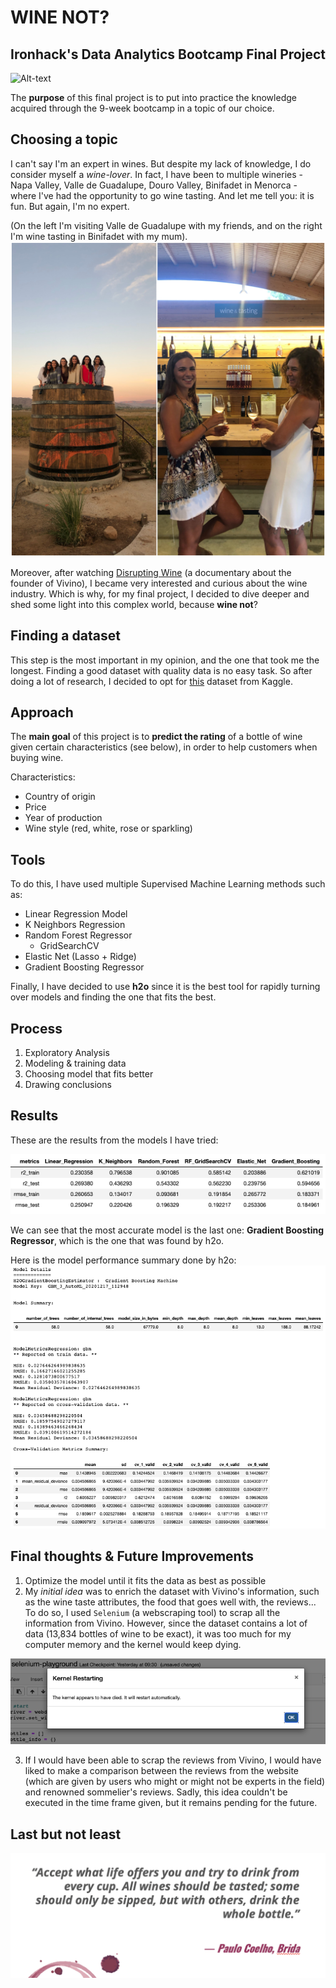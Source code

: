# WINE NOT?
## Ironhack's Data Analytics Bootcamp Final Project
![Alt-text](https://images.unsplash.com/photo-1506377247377-2a5b3b417ebb?ixid=MXwxMjA3fDB8MHxwaG90by1wYWdlfHx8fGVufDB8fHw%3D&ixlib=rb-1.2.1&auto=format&fit=crop&w=1350&q=80)


The **purpose** of this final project is to put into practice the knowledge acquired through the 9-week bootcamp in a topic of our choice.


## Choosing a topic

I can't say I'm an expert in wines. But despite my lack of knowledge, I do consider myself a *wine-lover*. In fact, I have been to multiple wineries - Napa Valley, Valle de Guadalupe, Douro Valley, Binifadet in Menorca - where I've had the opportunity to go wine tasting. And let me tell you: it is fun. But again, I'm no expert. 

(On the left I'm visiting Valle de Guadalupe with my friends, and on the right I'm wine tasting in Binifadet with my mum).
![alt](images/experiences.jpg)

Moreover, after watching [Disrupting Wine](https://www.imdb.com/title/tt12645184/) (a documentary about the founder of Vivino), I became very interested and curious about the wine industry. Which is why, for my final project, I decided to dive deeper and shed some light into this complex world, because **wine not**?


## Finding a dataset

This step is the most important in my opinion, and the one that took me the longest. Finding a good dataset with quality data is no easy task. So after doing a lot of research, I decided to opt for [this](https://www.kaggle.com/budnyak/wine-rating-and-price) dataset from Kaggle.


## Approach

The **main goal** of this project is to **predict the rating** of a bottle of wine given certain characteristics (see below), in order to help customers when buying wine. 

Characteristics:
- Country of origin
- Price
- Year of production
- Wine style (red, white, rose or sparkling)


## Tools

To do this, I have used multiple Supervised Machine Learning methods such as:

- Linear Regression Model
- K Neighbors Regression
- Random Forest Regressor
    - GridSearchCV
- Elastic Net (Lasso + Ridge)
- Gradient Boosting Regressor

Finally, I have decided to use **h2o** since it is the best tool for rapidly turning over models and finding the one that fits the best.


## Process

1. Exploratory Analysis
2. Modeling & training data
3. Choosing model that fits better
4. Drawing conclusions


## Results

These are the results from the models I have tried:

![alt](images/metrics.png)

We can see that the most accurate model is the last one: **Gradient Boosting Regressor**, which is the one that was found by h2o.

Here is the model performance summary done by h2o:
![alt](images/h20_summary.png)


## Final thoughts & Future Improvements

1. Optimize the model until it fits the data as best as possible
2. My *initial idea* was to enrich the dataset with Vivino's information, such as the wine taste attributes, the food that goes well with, the reviews... To do so, I used ``Selenium`` (a webscraping tool) to scrap all the information from Vivino. However, since the dataset contains a lot of data (13,834 bottles of wine to be exact), it was too much for my computer memory and the kernel would keep dying.

![alt](images/kerneldied.png)

3. If I would have been able to scrap the reviews from Vivino, I would have liked to make a comparison between the reviews from the website (which are given by users who might or might not be experts in the field) and renowned sommelier's reviews. Sadly, this idea couldn't be executed in the time frame given, but it remains pending for the future.

## Last but not least

![Alt-text](images/quote.jpg)